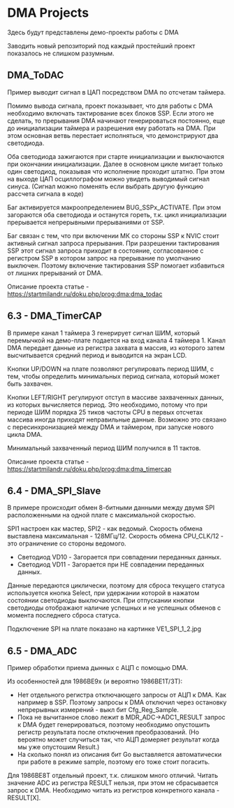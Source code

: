 ﻿# DMA Projects

Здесь будут представлены демо-проекты работы с DMA

Заводить новый репозиторий под каждый простейший проект показалось не слишком разумным.

## DMA_ToDAC
Пример выводит сигнал в ЦАП посредством DMA по отсчетам таймера.

Помимо вывода сигнала, проект показывает, что для работы с DMA необходимо включать тактирование всех блоков SSP. Если этого не сделать, то прерывания DMA начинают генерироваться постоянно, еще до инициализации таймера и разрешения ему работать на DMA. При этом основная ветвь перестает исполняться, что демонстрируют два светодиода.

Оба светодиода зажигаются при старте инициализации и выключаются при окончании инициализации. Далее в основном цикле мигает только один светодиод, показывая что исполнение проходит штатно. При этом на выходе ЦАП осциллографом можно увидеть выводимый сигнал синуса. (Сигнал можно поменять если выбрать другую функцию рассчета сигнала в коде)

Баг активируется макроопределением BUG_SSPx_ACTIVATE. При этом загораются оба светодиода и останутся гореть, т.к. цикл инициализации прерывается непрерывными прерываниями от SSP.

Баг связан с тем, что при включении МК со стороны SSP к NVIC стоит активный сигнал запроса прерывания. При разрешении тактирования SSP этот сигнал запроса приходит в состояние, согласованное с регистром SSP в котором запрос на прерывание по умолчанию выключен. Поэтому включение тактирования SSP помогает избавиться от лишних прерываний от DMA.

Описание проекта статье - https://startmilandr.ru/doku.php/prog:dma:dma_todac

## 6.3 - DMA_TimerCAP
В примере канал 1 таймера 3 генерирует сигнал ШИМ, который перемычкой на демо-плате подается на вход канала 4 таймера 1. Канал DMA передает данные из регистра захвата в массив, из которого затем высчитывается средний период и выводится на экран LCD.

Кнопки UP/DOWN на плате позволяют регулировать период ШИМ, с тем, чтобы определить минимальных период сигнала, который может быть захвачен.

Кнопки LEFT/RIGHT регулируют отступ в массиве захваченных данных, из которых вычисляется период. Это необходимо, потому что при периоде ШИМ порядка 25 тиков частоты CPU в первых отсчетах массива иногда приходят неправильные данные. Возможно это связано с пересинхронизацией между DMA и таймером, при запуске нового цикла DMA.

Минимальный захваченный период ШИМ получился в 11 тактов.

Описание проекта статье - https://startmilandr.ru/doku.php/prog:dma:dma_timercap

## 6.4 - DMA_SPI_Slave

В примере происходит обмен 8-битными данными между двумя SPI расположенными на одной плате с максимальной скоростью.

SPI1 настроен как мастер, SPI2 - как ведомый. Скорость обмена выставлена максимальная - 128МГц/12. Скорость обмена CPU_CLK/12 - это ограничение со стороны ведомого.

  * Светодиод VD10 - Загорается при совпадении переданных данных.
  * Светодиод VD11 - Загорается при НЕ совпадении переданных данных.

Данные передаются циклически, поэтому для сброса текущего статуса используется кнопка Select, при удержании которой в нажатом состоянии светодиоды выключаются. При отпускании кнопки светодиоды отображают наличие успешных и не успешных обменов с момента последнего сброса статуса.

Подключение SPI на плате показано на картинке VE1_SPI_1_2.jpg

## 6.5 - DMA_ADC

Пример обработки приема дынных с АЦП с помощью DMA.

Из особенностей для 1986ВЕ9х (и вероятно 1986ВЕ1Т/3Т):
  * Нет отдельного регистра отключающего запросы от АЦП к DMA. Как например в SSP. Поэтому запросы к DMA отключил через остановку непрерывных измерений - выкл бит Cfg_Reg_Sample.
  * Пока не вычитанное слово лежит в MDR_ADC->ADC1_RESULT запрос к DMA будет генерироваться, поэтому необходимо опустошить регистр результата после отключения преобразований. (Но вероятно может случиться так, что АЦП домеряет результат когда мы уже опустошим Result.)
  * На сколько понял из описания бит Go выставляется автоматически при работе в режиме sample, поэтому его тоже стоит погасить.

Для 1986ВЕ8Т отдельный проект, т.к. слишком много отличий. Читать значение ADC из регистра RESULT нельзя, при этом не сбрасывается запрос к DMA. Необходимо читать из регистров конкретного канала - RESULT[X].

